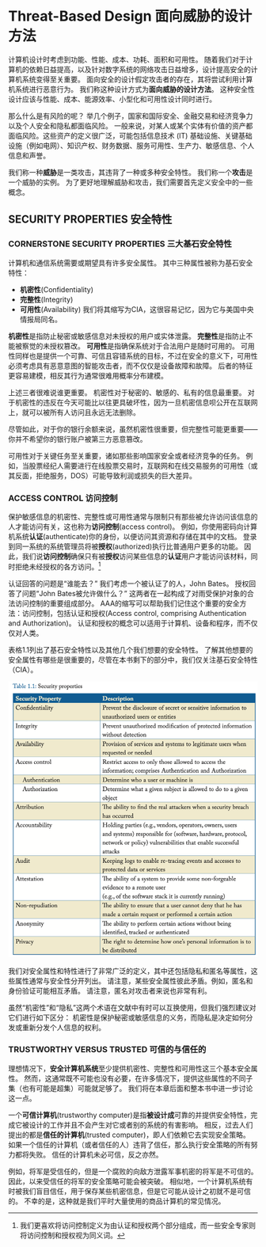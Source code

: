 # Threat-Based Design 面向威胁的设计方法

计算机设计时考虑到功能、性能、成本、功耗、面积和可用性。
随着我们对于计算机的依赖日益提高，以及针对数字系统的网络攻击日益增多，设计提高安全的计算机系统变得至关重要。
面向安全的设计假定攻击者的存在，其将尝试利用计算机系统进行恶意行为。
我们称这种设计方式为**面向威胁的设计方法**。
这种安全性设计应该与性能、成本、能源效率、小型化和可用性设计同时进行。

那么什么是有风险的呢？
举几个例子，国家和国际安全、金融交易和经济竞争力以及个人安全和隐私都面临风险。
一般来说，对某人或某个实体有价值的资产都面临风险。这些资产的定义很广泛，可能包括信息技术 (IT) 基础设施、关键基础设施（例如电网）、知识产权、财务数据、服务可用性、生产力、敏感信息、个人信息和声誉。

我们称一种**威胁**是一类攻击，其违背了一种或多种安全特性。
我们称一个**攻击**是一个威胁的实例。
为了更好地理解威胁和攻击，我们需要首先定义安全中的一些概念。

## SECURITY PROPERTIES 安全特性

### CORNERSTONE SECURITY PROPERTIES 三大基石安全特性

计算机和通信系统需要或期望具有许多安全属性。
其中三种属性被称为基石安全特性：
- **机密性**(Confidentiality)
- **完整性**(Integrity)
- **可用性**(Availability)
我们将其缩写为CIA，这很容易记忆，因为它与美国中央情报局同名。

**机密性**是指防止秘密或敏感信息对未授权的用户或实体泄露。
**完整性**是指防止不能被察觉的未授权篡改。
**可用性**是指确保系统对于合法用户是随时可用的。
可用性同样也是提供一个可靠、可信且容错系统的目标，不过在安全的意义下，可用性必须考虑具有恶意意图的智能攻击者，而不仅仅是设备故障和故障。
后者的特征更容易建模，相反其行为通常很难用概率分布建模。

上述三者很难说谁更重要。
机密性对于秘密的、敏感的、私有的信息最重要。
对于机密性的违反在今天可能比以往更具破坏性，因为一旦机密信息呗公开在互联网上，就可以被所有人访问且永远无法删除。

尽管如此，对于你的银行余额来说，虽然机密性很重要，但完整性可能更重要——你并不希望你的银行账户被第三方恶意篡改。

可用性对于关键任务至关重要，诸如那些影响国家安全或者经济竞争的任务。
例如，当股票经纪人需要进行在线股票交易时，互联网和在线交易服务的可用性（或其反面，拒绝服务，DOS）可能导致利润或损失的巨大差异。

### ACCESS CONTROL 访问控制

保护敏感信息的机密性、完整性或可用性通常与限制只有那些被允许访问该信息的人才能访问有关，这也称为**访问控制**(access control)。
例如，你使用密码向计算机系统**认证**(authenticate)你的身份，以便访问其资源和存储在其中的文档。
登录到同一系统的系统管理员将被**授权**(authorized)执行比普通用户更多的功能。
因此，我们说**访问控制**确保只有被**授权**访问某些信息的**认证**用户才能访问该材料，同时拒绝未经授权的各方访问。[^1]

[^1]: 我们更喜欢将访问控制定义为由认证和授权两个部分组成，而一些安全专家则将访问控制和授权视为同义词。

认证回答的问题是“谁能去？”
我们考虑一个被认证了的人，John Bates。
授权回答了问题“John Bates被允许做什么？”
这两者在一起构成了对雨受保护对象的合法访问控制的重要组成部分。
AAA的缩写可以帮助我们记住这个重要的安全方法：访问控制，包括认证和授权(Access control, comprising Authentication and Authorization)。
认证和授权的概念可以适用于计算机、设备和程序，而不仅仅对人类。

表格1.1列出了基石安全特性以及其他几个我们想要的安全特性。
了解其他想要的安全属性有哪些是很重要的，尽管在本书剩下的部分中，我们仅关注基石安全特性（CIA）。

![表格1.1](./pic/t1-1.png)

我们对安全属性和特性进行了非常广泛的定义，其中还包括隐私和匿名等属性，这些属性通常与安全性分开列出。
请注意，某些安全属性彼此矛盾。例如，匿名和身份验证可能相互矛盾。
请注意，匿名对攻击者来说也非常有利。

虽然“机密性”和“隐私”这两个术语在文献中有时可以互换使用，但我们强烈建议对它们进行如下区分：
机密性是保护秘密或敏感信息的义务，而隐私是决定如何分发或重新分发个人信息的权利。

### TRUSTWORTHY VERSUS TRUSTED 可信的与信任的

理想情况下，**安全计算机系统**至少提供机密性、完整性和可用性这三个基本安全属性。
然而，这通常既不可能也没有必要，在许多情况下，提供这些属性的不同子集（也有可能是超集）可能就足够了。
我们将在本章后面和整本书中进一步讨论这一点。

一个**可信计算机**(trustworthy computer)是指**被设计成**可靠的并提供安全特性，完成它被设计的工作并且不会产生对它或者别的系统的有害影响。
相反，过去人们提出的都是**信任的计算机**(trusted computer)，即人们依赖它去实现安全策略。
如果一个信任的计算机（或者信任的人）违背了信任，那么执行安全策略的所有努力都将失败。
信任的计算机未必可信，反之亦然。

例如，将军是受信任的，但是一个腐败的向敌方泄露军事机密的将军是不可信的。
因此，以来受信任的将军的安全策略可能会被突破。
相似地，一个计算机系统有时被我们盲目信任，用于保存某些机密信息，但是它可能从设计之初就不是可信的。
不幸的是，这种就是我们平时大量使用的商品计算机的常见情况。

